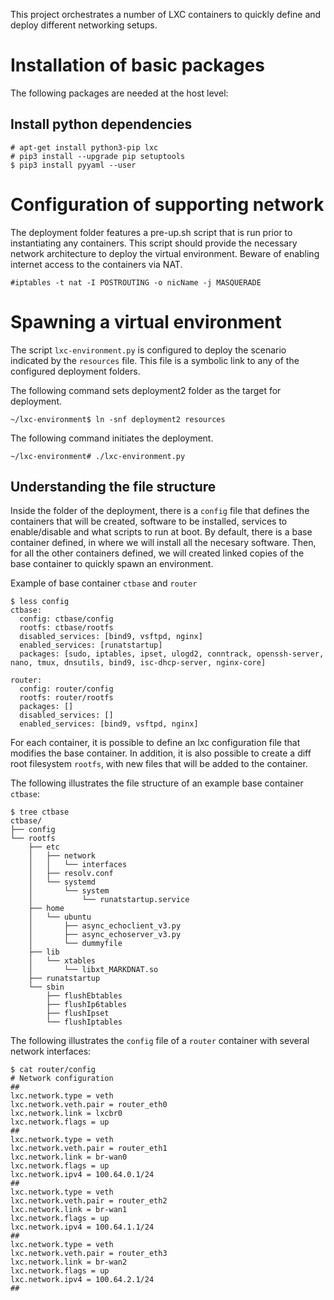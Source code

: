 This project orchestrates a number of LXC containers to quickly define and deploy different networking setups.

# Installation of basic packages

The following packages are needed at the host level:


## Install python dependencies

```
# apt-get install python3-pip lxc
# pip3 install --upgrade pip setuptools
$ pip3 install pyyaml --user
```


# Configuration of supporting network

The deployment folder features a pre-up.sh script that is run prior to instantiating any containers.
This script should provide the necessary network architecture to deploy the virtual environment.
Beware of enabling internet access to the containers via NAT.
```
#iptables -t nat -I POSTROUTING -o nicName -j MASQUERADE
```


# Spawning a virtual environment

The script ```lxc-environment.py``` is configured to deploy the scenario indicated by the ```resources``` file.
This file is a symbolic link to any of the configured deployment folders.

The following command sets deployment2 folder as the target for deployment.

```
~/lxc-environment$ ln -snf deployment2 resources
```

The following command initiates the deployment.

```
~/lxc-environment# ./lxc-environment.py
```


## Understanding the file structure

Inside the folder of the deployment, there is a ```config``` file that defines the containers that will be created, software to be installed, services to enable/disable
and what scripts to run at boot. By default, there is a base container defined, in where we will install all the necesary software.
Then, for all the other containers defined, we will created linked copies of the base container to quickly spawn an environment.

Example of base container ```ctbase``` and ```router```

```
$ less config
ctbase:
  config: ctbase/config
  rootfs: ctbase/rootfs
  disabled_services: [bind9, vsftpd, nginx]
  enabled_services: [runatstartup]
  packages: [sudo, iptables, ipset, ulogd2, conntrack, openssh-server, nano, tmux, dnsutils, bind9, isc-dhcp-server, nginx-core]

router:
  config: router/config
  rootfs: router/rootfs
  packages: []
  disabled_services: []
  enabled_services: [bind9, vsftpd, nginx]
```

For each container, it is possible to define an lxc configuration file that modifies the base container.
In addition, it is also possible to create a diff root filesystem ```rootfs```, with new files that will be added to the container.


The following illustrates the file structure of an example base container ```ctbase```:

```
$ tree ctbase
ctbase/
├── config
└── rootfs
    ├── etc
    │   ├── network
    │   │   └── interfaces
    │   ├── resolv.conf
    │   └── systemd
    │       └── system
    │           └── runatstartup.service
    ├── home
    │   └── ubuntu
    │       ├── async_echoclient_v3.py
    │       ├── async_echoserver_v3.py
    │       └── dummyfile
    ├── lib
    │   └── xtables
    │       └── libxt_MARKDNAT.so
    ├── runatstartup
    └── sbin
        ├── flushEbtables
        ├── flushIp6tables
        ├── flushIpset
        └── flushIptables
```

The following illustrates the ```config``` file of a ```router``` container with several network interfaces:

```
$ cat router/config
# Network configuration
##
lxc.network.type = veth
lxc.network.veth.pair = router_eth0
lxc.network.link = lxcbr0
lxc.network.flags = up
##
lxc.network.type = veth
lxc.network.veth.pair = router_eth1
lxc.network.link = br-wan0
lxc.network.flags = up
lxc.network.ipv4 = 100.64.0.1/24
##
lxc.network.type = veth
lxc.network.veth.pair = router_eth2
lxc.network.link = br-wan1
lxc.network.flags = up
lxc.network.ipv4 = 100.64.1.1/24
##
lxc.network.type = veth
lxc.network.veth.pair = router_eth3
lxc.network.link = br-wan2
lxc.network.flags = up
lxc.network.ipv4 = 100.64.2.1/24
##
```
